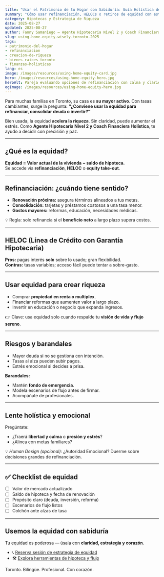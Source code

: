 ```yaml
---
title: "Usar el Patrimonio de tu Hogar con Sabiduría: Guía Holística de Refi y Equidad (Toronto 2025)"
summary: "Cómo usar refinanciación, HELOCs o retiros de equidad con estrategia — para consolidar deudas, invertir o renovar — manteniendo la calma al centro."
category: Hipotecas y Estrategia de Riqueza
date: 2025-08-27
updated: 2025-08-27
author: Fanny Samaniego — Agente Hipotecaria Nivel 2 y Coach Financiera Holística
slug: using-home-equity-wisely-toronto-2025
tags:
- patrimonio-del-hogar
- refinanciacion
- creacion-de-riqueza
- bienes-raices-toronto
- finanzas-holisticas
lang: es
image: /images/resources/using-home-equity-card.jpg
hero: /images/resources/using-home-equity-hero.jpg
heroAlt: Pareja evaluando opciones de refinanciación con calma y claridad
ogImage: /images/resources/using-home-equity-hero.jpg
---
```

Para muchas familias en Toronto, su casa es **su mayor activo**. Con tasas cambiantes, surge la pregunta: **“¿Conviene usar la equidad para refinanciar, consolidar deuda o invertir?”**

Bien usada, la equidad **acelera la riqueza**. Sin claridad, puede aumentar el estrés. Como **Agente Hipotecaria Nivel 2 y Coach Financiera Holística**, te ayudo a decidir con precisión y paz.

---

## ¿Qué es la equidad?
**Equidad = Valor actual de la vivienda − saldo de hipoteca.**  
Se accede vía **refinanciación**, **HELOC** o **equity take-out**.

---

## Refinanciación: ¿cuándo tiene sentido?
- **Renovación próxima:** asegura términos alineados a tus metas.
- **Consolidación:** tarjetas y préstamos costosos a una tasa menor.
- **Gastos mayores:** reformas, educación, necesidades médicas.

💡 Regla: solo refinancia si el **beneficio neto** a largo plazo supera costos.

---

## HELOC (Línea de Crédito con Garantía Hipotecaria)
**Pros:** pagas interés **solo** sobre lo usado; gran flexibilidad.  
**Contras:** tasas variables; acceso fácil puede tentar a sobre-gasto.

---

## Usar equidad para crear riqueza
- Comprar **propiedad en renta o multiplex**.
- Financiar reformas que aumenten valor a largo plazo.
- Invertir en educación o negocio que expanda ingresos.

👉 Clave: usa equidad solo cuando respalde tu **visión de vida y flujo sereno**.

---

## Riesgos y barandales
- Mayor deuda si no se gestiona con intención.
- Tasas al alza pueden subir pagos.
- Estrés emocional si decides a prisa.

**Barandales:**
- Mantén **fondo de emergencia**.
- Modela escenarios de flujo antes de firmar.
- Acompáñate de profesionales.

---

## Lente holística y emocional
Pregúntate:
- ¿Traerá **libertad y calma** o **presión y estrés**?
- ¿Alinea con metas familiares?

💡 *Human Design (opcional):* ¿Autoridad Emocional? Duerme sobre decisiones grandes de refinanciación.

---

## ✅ Checklist de equidad
- [ ] Valor de mercado actualizado
- [ ] Saldo de hipoteca y fecha de renovación
- [ ] Propósito claro (deuda, inversión, reforma)
- [ ] Escenarios de flujo listos
- [ ] Colchón ante alzas de tasa

---

## Usemos la equidad con sabiduría
Tu equidad es poderosa — úsala con **claridad, estrategia y corazón**.

- 📞 [Reserva sesión de estrategia de equidad](/es/contacto)
- 🛠 [Explora herramientas de hipoteca y flujo](/es/herramientas)

Toronto. Bilingüe. Profesional. Con corazón.
